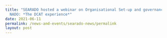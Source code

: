 ```yaml
---
title: "SEARADO hosted a webinar on Organisational Set-up and governance of a
  NADO: *The DCAT experience*"
date: 2021-06-11
permalink: /news-and-events/searado-news/permalink
layout: post
---
```



